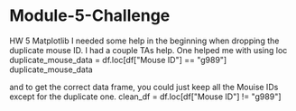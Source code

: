 # Module-5-Challenge
HW 5 Matplotlib
I needed some help in the beginning when dropping the duplicate mouse ID. I had a couple TAs help. One helped me with using loc
duplicate_mouse_data = df.loc[df["Mouse ID"] == "g989"]
duplicate_mouse_data

and to get the correct data frame, you could just keep all the Mouise IDs except for the duplicate one. 
clean_df = df.loc[df["Mouse ID"] != "g989"]
